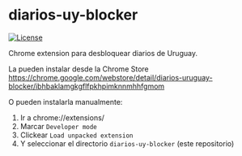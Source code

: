 # diarios-uy-blocker
[![License](https://img.shields.io/badge/license-MIT-brightgreen.svg)](https://github.com/santib/diarios-uy-blocker/blob/master/LICENSE.md)

Chrome extension para desbloquear diarios de Uruguay.

La pueden instalar desde la Chrome Store https://chrome.google.com/webstore/detail/diarios-uruguay-blocker/ibhbaklamgkgflfpkhpimknnmhhfgmom

O pueden instalarla manualmente:
1. Ir a chrome://extensions/
2. Marcar `Developer mode`
3. Clickear `Load unpacked extension`
4. Y seleccionar el directorio `diarios-uy-blocker` (este repositorio)
